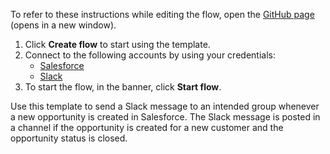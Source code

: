 To refer to these instructions while editing the flow, open the [GitHub page](https://github.com/ot4i/app-connect-templates/tree/master/resources/markdown/Send%20a%20Slack%20message%20when%20a%20new%20Salesforce%20opportunity%20is%20created%20for%20a%20new%20customer%20that%20has%20been%20closed.yaml_instructions.md) (opens in a new window).

1. Click **Create flow** to start using the template.
2. Connect to the following accounts by using your credentials:
   - [Salesforce](https://www.ibm.com/docs/en/app-connect/containers_cd?topic=apps-salesforce)
   - [Slack](https://www.ibm.com/docs/en/app-connect/containers_cd?topic=apps-slack) 
3. To start the flow, in the banner, click **Start flow**.


Use this template to send a Slack message to an intended group whenever a new opportunity is created in Salesforce. The Slack message is posted in a channel if the opportunity is created for a new customer and the opportunity status is closed.




